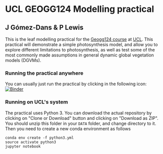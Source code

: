 # UCL GEOGG124 Modelling practical

## J Gómez-Dans & P Lewis

This is the leaf modelling practical for the [Geogg124 course](http://www2.geog.ucl.ac.uk/~plewis/geogg124/) at [UCL](http://www.geog.ucl.ac.uk). This practical will demonstrate a simple photosynthesis model, and allow you to explore different limitations to photosynthesis, as well as test some of the most commonly made assumptions in general dynamic global vegetation models (DGVMs).

### Running the practical anywhere

You can usually just run the practical by clicking in the following icon:
[![Binder](https://mybinder.org/badge.svg)](https://mybinder.org/v2/gh/jgomezdans/photosynthesis_practical/update2018?filepath=ModellingPractical.ipynb)

### Running on UCL's system

The practical uses Python 3. You can download the actual repository by clicking on "Clone or Download" button and clicking on "Download as ZIP". You should unzip this folder in your `DATA` folder, and change directory to it. Then you need to create a new conda environment as follows
```
conda env create -f python3.yml
source activate python3
jupyter notebook
```
